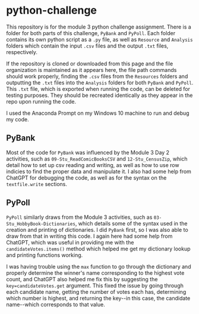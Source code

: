 # python-challenge

This repository is for the module 3 python challenge assignment. There is a folder for both parts of this challenge, `PyBank` and `PyPoll`. Each folder contains its own python script as a `.py` file, as well as `Resource` and `Analysis` folders which contain the input `.csv` files and the output `.txt` files, respectively.

If the repository is cloned or downloaded from this page and the file organization is maintained as it appears here, the file path commands should work properly, finding the `.csv` files from the `Resources` folders and outputting the `.txt` files into the `Analysis` folders for both `PyBank` and `PyPoll`. This `.txt` file, which is exported when running the code, can be deleted for testing purposes. They should be recreated identically as they appear in the repo upon running the code.

I used the Anaconda Prompt on my Windows 10 machine to run and debug my code.

## PyBank

Most of the code for `PyBank` was influenced by the Module 3 Day 2 activities, such as `09-Stu_ReadComicBooksCSV` and `12-Stu_CensusZip`, which detail how to set up csv reading and writing, as well as how to use row indicies to find the proper data and manipulate it. I also had some help from ChatGPT for debugging the code, as well as for the syntax on the `textfile.write` sections.

## PyPoll

`PyPoll` similarly draws from the Module 3 activities, such as `03-Stu_HobbyBook-Dictionaries`, which details some of the syntax used in the creation and printing of dictionaries. I did `PyBank` first, so I was also able to draw from that in writing this code. I again here had some help from ChatGPT, which was useful in providing me with the `candidateVotes.items()` method which helped me get my dictionary lookup and printing functions working.

I was having trouble using the `max` function to go through the dictionary and properly determine the winner's name corresponding to the highest vote count, and ChatGPT also helped me fix this by suggesting the `key=candidateVotes.get` argument. This fixed the issue by going through each candidate name, getting the number of votes each has, determining which number is highest, and returning the key--in this case, the candidate name--which corresponds to that value. 
